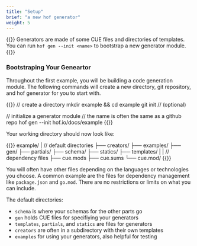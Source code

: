 ```yaml
---
title: "Setup"
brief: "a new hof generator"
weight: 5
---
```


{{<lead>}}
Generators are made of some CUE files and directories of templates.
You can run `hof gen --init <name>` to bootstrap a new generator module.
{{</lead>}}

### Bootstraping Your Geneartor

Throughout the first example, you will be
building a code generation module.
The following commands will create a new
directory, git repository, and hof generator
for you to start with.

{{<codeInner title="Setup Commands">}}
// create a directory
mkdir example && cd example
git init   // (optional)

// initialize a generator module
// the name is often the same as a github repo
hof gen --init hof.io/docs/example
{{</codeInner>}}

Your working directory should now look like:

{{<codeInner title="Module layout">}}
example/
|  // default directories
├── creators/
├── examples/
├── gen/
├── partials/
├── schema/
├── statics/
├── templates/
|
|  // dependency files
├── cue.mods
├── cue.sums
└── cue.mod/
{{</codeInner>}}


You will often have other files depending on the languages or technologies you choose.
A common example are the files for dependency management like `package.json` and `go.mod`.
There are no restrictions or limits on what you can include.

The default directories:

- `schema` is where your schemas for the other parts go
- `gen` holds CUE files for specifiying your generators
- `templates`, `partials`, and `statics` are files for generators
- `creators` are often in a subdirectory with their own templates
- `examples` for using your generators, also helpful for testing
